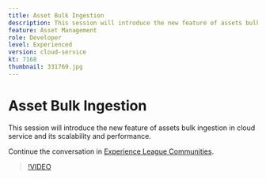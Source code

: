 ```yaml
---
title: Asset Bulk Ingestion
description: This session will introduce the new feature of assets bulk ingestion in cloud service and its scalability & performance.
feature: Asset Management
role: Developer
level: Experienced
version: cloud-service
kt: 7168
thumbnail: 331769.jpg
---
```


# Asset Bulk Ingestion 

This session will introduce the new feature of assets bulk ingestion in cloud service and its scalability and performance.

Continue the conversation in <a href="http://adobe.ly/36Yd3v6">Experience League Communities</a>.

>[!VIDEO](https://video.tv.adobe.com/v/331769/?quality=12&learn=on&hidetitle=true)